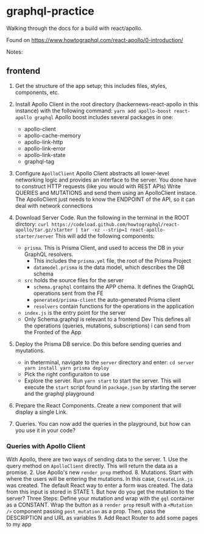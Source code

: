 # graphql-practice

Walking through the docs for a build with react/apollo.

Found on https://www.howtographql.com/react-apollo/0-introduction/


Notes:

## frontend
1) Get the structure of the app setup; this includes files, styles, components, etc.

2) Install Apollo Client in the root directory (hackernews-react-apollo in this instance) with the following command:
    `yarn add apollo-boost react-apollo graphql`
    Apollo boost includes several packages in one:
    -   apollo-client
    -   apollo-cache-memory
    -   apollo-link-http
    -   apollo-link-error
    -   apollo-link-state
    -   graphql-tag
3. Configure   `ApolloClient`
Apollo Client abstracts all lower-level networking logic and provides an interface to the server.
You done have to construct HTTP requests (like you would with REST APIs)
Write QUERIES and MUTATIONS and send them using an  ApolloClient instace.
The ApolloClient just needs to know the ENDPOINT of the API, so it can deal with network connections

4. Download Server Code. Run the following in the terminal in the ROOT dirctory:
`curl https://codeload.github.com/howtographql/react-apollo/tar.gz/starter | tar -xz --strip=1 react-apollo-starter/server`
This will add the following components:
    - `prisma`. This is Prisma Client, and used to access the DB in your GraphQL resolvers.
        - This includes the `prisma.yml` file, the root of the Prisma Project
        -   `datamodel.prisma` is the data model, which describes the DB schema
    - `src` holds the source files for the server
        - `schema.graphql` contains the APP chema. It defines the GraphQL operations sent from the FE
        - `generated/prisma-client` the auto-generated Prisma client
        - `resolvers` contain functions for the operations in the application
    - `index.js` is the entry point for the server
    - Only Schema.graphql is relevant to a frontend Dev
    This defines all the operations (queries, mutations, subscriptions) i can send from the Fronted of the App
5. Deploy the Prisma DB service. Do this before sending queries and myutations.
    - in theterminal, navigate to the `server` directory and enter:
    `cd server
        yarn install
        yarn prisma deploy`
    - Pick the right configuraiton to use
    - Explore the server. Run `yarn start` to start the server.
    This will execute the `start` script found in `package.json` by starting the server and the graphql playground

6. Prepare the React Components.
Create a new component that will display a single Link.
7. Queries. You can now add the queries in the playground, but how can you use it in your code?
### Queries with Apollo Client
With Apollo, there are two ways of sending data to the server.
    1. Use the query method on `ApolloClient` directly. This will return the data as a promise.
    2. Use Apollo's new `render prop` method.
8. Mutations. Start with where the users will be entering the mutations.
In this case, `CreateLink.js` was created. The default React way to enter a form was created.
The data from this input is stored in STATE
    1. But how do you get the mutation to the server?
    Three Steps: Define your mutation and wrap with the `gql` container as a CONSTANT. Wrap the button as a `render prop` result with a `<Mutation />` component passing `post_mutation` as a prop. Then, pass the DESCRIPTION and URL as variables
9. Add React Router to add some pages to my app